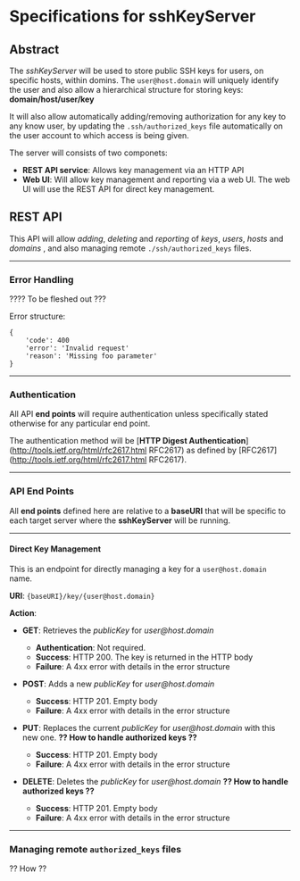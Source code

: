 Specifications for sshKeyServer
===============================

## Abstract
The *sshKeyServer* will be used to store public SSH keys for users, on specific
hosts, within domins. The `user@host.domain` will uniquely identify the user and
also allow a hierarchical structure for storing keys: **domain/host/user/key**

It will also allow automatically adding/removing authorization for any key to
any know user, by updating the `.ssh/authorized_keys` file automatically on the
user account to which access is being given.

The server will consists of two componets:

* __REST API service__: Allows key management via an HTTP API
* __Web UI__: Will allow key management and reporting via a web UI. The web UI will
  use the REST API for direct key management.

## REST API
This API will allow _adding_, _deleting_ and _reporting_ of _keys_, _users_,
_hosts_ and _domains_ , and also managing remote `./ssh/authorized_keys` files.

------------------------------------------------------------------------------

### Error Handling
???? To be fleshed out ???

Error structure:

    {
		'code': 400
		'error': 'Invalid request'
		'reason': 'Missing foo parameter'
	}

------------------------------------------------------------------------------

### Authentication
All API **end points** will require authentication unless specifically stated
otherwise for any particular end point.

The authentication method will be
[**HTTP Digest Authentication**](http://tools.ietf.org/html/rfc2617.html RFC2617) 
as defined by [RFC2617](http://tools.ietf.org/html/rfc2617.html RFC2617).

------------------------------------------------------------------------------

### API End Points
All **end points** defined here are relative to a **baseURI** that will be
specific to each target server where the **sshKeyServer** will be running.

------------------------------------------------------------------------------

#### Direct Key Management
This is an endpoint for directly managing a key for a `user@host.domain` name.

__URI__: `{baseURI}/key/{user@host.domain}`

__Action__:

* **GET**: Retrieves the _publicKey_ for _user@host.domain_
	* __Authentication__: Not required.
    * __Success__: HTTP 200. The key is returned in the HTTP body
	* __Failure__: A 4xx error with details in the error structure

* **POST**: Adds a new _publicKey_ for _user@host.domain_
    * __Success__: HTTP 201. Empty body
	* __Failure__: A 4xx error with details in the error structure

* **PUT**: Replaces the current _publicKey_ for _user@host.domain_ with this new
  one.
	__?? How to handle authorized keys ??__
    * __Success__: HTTP 201. Empty body
	* __Failure__: A 4xx error with details in the error structure

* **DELETE**: Deletes the _publicKey_ for _user@host.domain_
	__?? How to handle authorized keys ??__
    * __Success__: HTTP 201. Empty body
	* __Failure__: A 4xx error with details in the error structure

------------------------------------------------------------------------------

### Managing remote `authorized_keys` files
?? How ??

